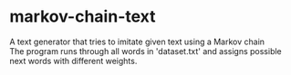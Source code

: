# markov-chain-text
A text generator that tries to imitate given text using a Markov chain <br />
The program runs through all words in 'dataset.txt' and assigns possible next words with different weights.
